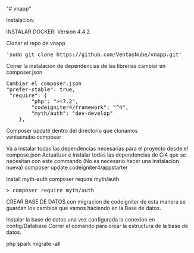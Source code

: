 "# vnapp"

Instalacion:

INSTALAR DOCKER: Version 4.4.2.

Clonar el repo de vnapp
<pre>
'sudo git clone https://github.com/VentasNube/vnapp.git'
</pre>

Correr la instalacion de dependencias de las librerias
cambiar en composer.json 
<pre>
Cambiar el composer.json
"prefer-stable": true,
 "require": {
        "php": ">=7.2",
        "codeigniter4/framework": "^4",
        "myth/auth": "dev-develop"
    },
</pre>

Composer update dentro del directorio que clonamos ventasnube.composer

Va a instalar todas las dependencias necesarias para el proyecto desde el compose.json
Actualizar e instalar todas las dependencias de Ci4 que se necesitan con este commando (No es necesario hacer una instalacion nueva)
composer update codeigniter4/appstarter

Install myth-auth composer require myth/auth
<pre>
> composer require myth/auth
</pre>


CREAR BASE DE DATOS con migracion de codeigniter de esta manera se guardan los cambios que vamos haciendo en la Base de datos.

Instalar la base de datos una vez configurada la conexion en config/Database
Correr el comando para crear la estructura de la base de datos.

php spark migrate -all
